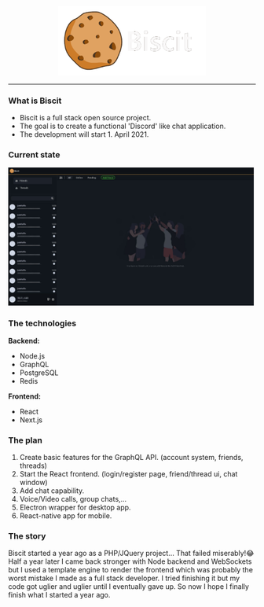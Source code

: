 <p align="center">
  <img src="./assets/logo.gif" alt="Biscit logo" width="300"/>
</p>
<hr />
<h3>What is Biscit</h3>
<ul>
  <li>Biscit is a full stack open source project.</li>
  <li>The goal is to create a functional 'Discord' like chat application.</li>
  <li>The development will start 1. April 2021.</li>
</ul>

<h3>Current state</h3>
<img src="./assets/current_state/current_state.jpg" alt="current state of Biscit" width="500"/>

<h3>The technologies</h3>
<b>Backend:</b>
<ul>
  <li>Node.js</li>
  <li>GraphQL</li>
  <li>PostgreSQL</li>
  <li>Redis</li>
</ul>

<b>Frontend:</b>

<ul>
  <li>React</li>
  <li>Next.js</li>
</ul>

<h3>The plan</h3>
<ol>
  <li>Create basic features for the GraphQL API. (account system, friends, threads)</li>
  <li>Start the React frontend. (login/register page, friend/thread ui, chat window)</li>
  <li>Add chat capability.</li>
  <li>Voice/Video calls, group chats,...</li>
  <li>Electron wrapper for desktop app.</li>
  <li>React-native app for mobile.</li>
</ol>

<h3>The story</h3>
<p>Biscit started a year ago as a PHP/JQuery project... That failed miserably!😂 Half a year later I came back stronger with Node backend and WebSockets but I used a template engine to render the frontend which was probably the worst mistake I made as a full stack developer. I tried finishing it but my code got uglier and uglier until I eventually gave up. So now I hope I finally finish what I started a year ago. </p>
